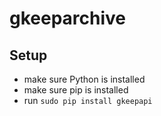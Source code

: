 gkeeparchive
========

## Setup

- make sure Python is installed
- make sure pip is installed
- run `sudo pip install gkeepapi`
